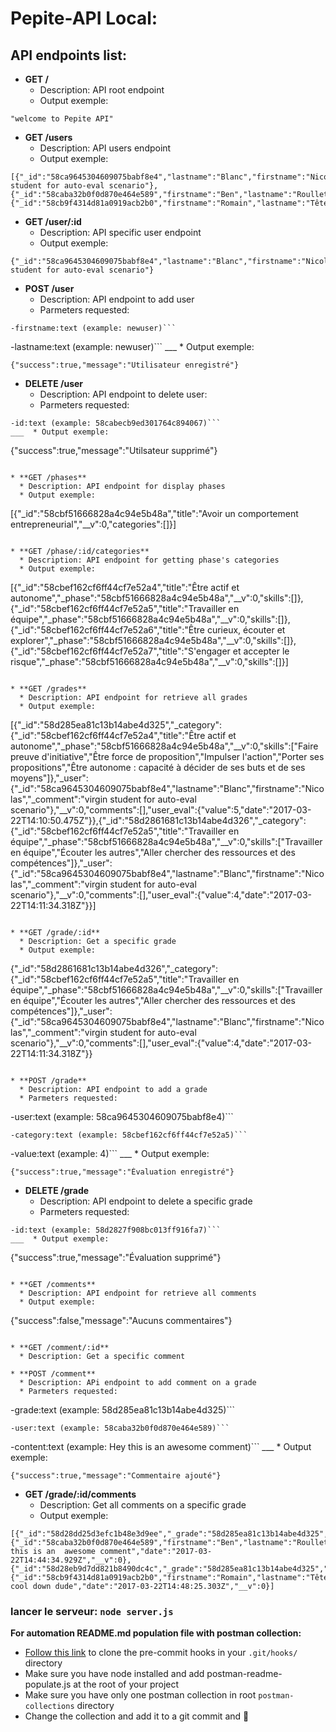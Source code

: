 # Pepite-API Local:

## API endpoints list:
* **GET /**
  * Description: API root endpoint
  * Output exemple:
```
"welcome to Pepite API"
```

* **GET /users**
  * Description: API users endpoint
  * Output exemple:
```
[{"_id":"58ca9645304609075babf8e4","lastname":"Blanc","firstname":"Nicolas","_comment":"virgin student for auto-eval scenario"},{"_id":"58caba32b0f0d870e464e589","firstname":"Ben","lastname":"Roullet","__v":0},{"_id":"58cb9f4314d81a0919acb2b0","firstname":"Romain","lastname":"Tête","__v":0}]
```

* **GET /user/:id**
  * Description: API specific user endpoint
  * Output exemple:
```
{"_id":"58ca9645304609075babf8e4","lastname":"Blanc","firstname":"Nicolas","_comment":"virgin student for auto-eval scenario"}
```

* **POST /user**
  * Description: API endpoint to add user
  * Parmeters requested:
```
-firstname:text (example: newuser)```
```
-lastname:text (example: newuser)```
___  * Output exemple:
```
{"success":true,"message":"Utilisateur enregistré"}
```

* **DELETE /user**
  * Description: API endpoint to delete user:
  * Parmeters requested:
```
-id:text (example: 58cabecb9ed301764c894067)```
___  * Output exemple:
```
{"success":true,"message":"Utilsateur supprimé"}
```

* **GET /phases**
  * Description: API endpoint for display phases 
  * Output exemple:
```
[{"_id":"58cbf51666828a4c94e5b48a","title":"Avoir un comportement entrepreneurial","__v":0,"categories":[]}]
```

* **GET /phase/:id/categories**
  * Description: API endpoint for getting phase's categories
  * Output exemple:
```
[{"_id":"58cbef162cf6ff44cf7e52a4","title":"Être actif et autonome","_phase":"58cbf51666828a4c94e5b48a","__v":0,"skills":[]},{"_id":"58cbef162cf6ff44cf7e52a5","title":"Travailler en équipe","_phase":"58cbf51666828a4c94e5b48a","__v":0,"skills":[]},{"_id":"58cbef162cf6ff44cf7e52a6","title":"Être curieux, écouter et explorer","_phase":"58cbf51666828a4c94e5b48a","__v":0,"skills":[]},{"_id":"58cbef162cf6ff44cf7e52a7","title":"S'engager et accepter le risque","_phase":"58cbf51666828a4c94e5b48a","__v":0,"skills":[]}]
```

* **GET /grades**
  * Description: API endpoint for retrieve all grades
  * Output exemple:
```
[{"_id":"58d285ea81c13b14abe4d325","_category":{"_id":"58cbef162cf6ff44cf7e52a4","title":"Être actif et autonome","_phase":"58cbf51666828a4c94e5b48a","__v":0,"skills":["Faire preuve d'initiative","Être force de proposition","Impulser l'action","Porter ses propositions","Être autonome : capacité à décider de ses buts et de ses moyens"]},"_user":{"_id":"58ca9645304609075babf8e4","lastname":"Blanc","firstname":"Nicolas","_comment":"virgin student for auto-eval scenario"},"__v":0,"comments":[],"user_eval":{"value":5,"date":"2017-03-22T14:10:50.475Z"}},{"_id":"58d2861681c13b14abe4d326","_category":{"_id":"58cbef162cf6ff44cf7e52a5","title":"Travailler en équipe","_phase":"58cbf51666828a4c94e5b48a","__v":0,"skills":["Travailler en équipe","Écouter les autres","Aller chercher des ressources et des compétences"]},"_user":{"_id":"58ca9645304609075babf8e4","lastname":"Blanc","firstname":"Nicolas","_comment":"virgin student for auto-eval scenario"},"__v":0,"comments":[],"user_eval":{"value":4,"date":"2017-03-22T14:11:34.318Z"}}]
```

* **GET /grade/:id**
  * Description: Get a specific grade
  * Output exemple:
```
{"_id":"58d2861681c13b14abe4d326","_category":{"_id":"58cbef162cf6ff44cf7e52a5","title":"Travailler en équipe","_phase":"58cbf51666828a4c94e5b48a","__v":0,"skills":["Travailler en équipe","Écouter les autres","Aller chercher des ressources et des compétences"]},"_user":{"_id":"58ca9645304609075babf8e4","lastname":"Blanc","firstname":"Nicolas","_comment":"virgin student for auto-eval scenario"},"__v":0,"comments":[],"user_eval":{"value":4,"date":"2017-03-22T14:11:34.318Z"}}
```

* **POST /grade**
  * Description: API endpoint to add a grade
  * Parmeters requested:
```
-user:text (example: 58ca9645304609075babf8e4)```
```
-category:text (example: 58cbef162cf6ff44cf7e52a5)```
```
-value:text (example: 4)```
___  * Output exemple:
```
{"success":true,"message":"Évaluation enregistré"}
```

* **DELETE /grade**
  * Description: API endpoint to delete a specific grade
  * Parmeters requested:
```
-id:text (example: 58d2827f908bc013ff916fa7)```
___  * Output exemple:
```
{"success":true,"message":"Évaluation supprimé"}
```

* **GET /comments**
  * Description: API endpoint for retrieve all comments 
  * Output exemple:
```
{"success":false,"message":"Aucuns commentaires"}
```

* **GET /comment/:id**
  * Description: Get a specific comment

* **POST /comment**
  * Description: APi endpoint to add comment on a grade
  * Parmeters requested:
```
-grade:text (example: 58d285ea81c13b14abe4d325)```
```
-user:text (example: 58caba32b0f0d870e464e589)```
```
-content:text (example: Hey this is an  awesome comment)```
___  * Output exemple:
```
{"success":true,"message":"Commentaire ajouté"}
```

* **GET /grade/:id/comments**
  * Description: Get all comments on a specific grade
  * Output exemple:
```
[{"_id":"58d28dd25d3efc1b48e3d9ee","_grade":"58d285ea81c13b14abe4d325","_user":{"_id":"58caba32b0f0d870e464e589","firstname":"Ben","lastname":"Roullet","__v":0},"content":"Hey this is an  awesome comment","date":"2017-03-22T14:44:34.929Z","__v":0},{"_id":"58d28eb9d7dd821b8490dc4c","_grade":"58d285ea81c13b14abe4d325","_user":{"_id":"58cb9f4314d81a0919acb2b0","firstname":"Romain","lastname":"Tête","__v":0},"content":"Hey cool down dude","date":"2017-03-22T14:48:25.303Z","__v":0}]
```



### lancer le serveur: `node server.js`
**For automation README.md population file with postman collection:**
* [Follow this link](http://git.skilvioo.net/team/api-doc-hook) to clone the pre-commit hooks in your `.git/hooks/` directory
* Make sure you have node installed and add postman-readme-populate.js at the root of your project
* Make sure you have only one postman collection in root `postman-collections` directory
* Change the collection and add it to a git commit and :tada:
